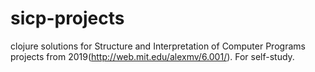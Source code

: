 # sicp-projects
clojure solutions for Structure and Interpretation of Computer Programs projects from 2019(http://web.mit.edu/alexmv/6.001/). 
For self-study.